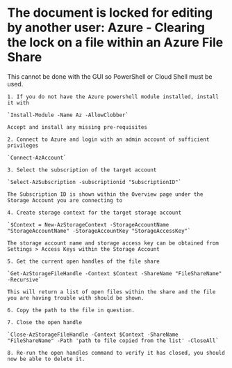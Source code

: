 # The document is locked for editing by another user: Azure - Clearing the lock on a file within an Azure File Share

This cannot be done with the GUI so PowerShell or Cloud Shell must be used.
    
    1. If you do not have the Azure powershell module installed, install it with

    `Install-Module -Name Az -AllowClobber`

    Accept and install any missing pre-requisites

    2. Connect to Azure and login with an admin account of sufficient privileges

    `Connect-AzAccount`

    3. Select the subscription of the target account

    `Select-AzSubscription -subscriptionid "SubscriptionID"`

    The Subscription ID is shown within the Overview page under the Storage Account you are connecting to

    4. Create storage context for the target storage account

    `$Context = New-AzStorageContext -StorageAccountName "StorageAccountName" -StorageAccountKey "StorageAccessKey"`

    The storage account name and storage access key can be obtained from Settings > Access Keys within the Storage Account

    5. Get the current open handles of the file share

    `Get-AzStorageFileHandle -Context $Context -ShareName "FileShareName" -Recursive`

    This will return a list of open files within the share and the file you are having trouble with should be shown.

    6. Copy the path to the file in question.

    7. Close the open handle

    `Close-AzStorageFileHandle -Context $Context -ShareName "FileShareName" -Path 'path to file copied from the list' -CloseAll`

    8. Re-run the open handles command to verify it has closed, you should now be able to delete it.


    